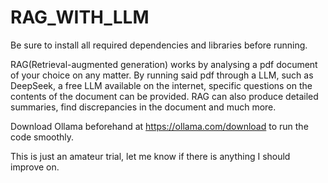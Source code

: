 # RAG_WITH_LLM

Be sure to install all required dependencies and libraries before running.

RAG(Retrieval-augmented generation) works by analysing a pdf document of your choice on any matter. 
By running said pdf through a LLM, such as DeepSeek, a free LLM available on the internet, specific questions on the contents of the document can be provided.
RAG can also produce detailed summaries, find discrepancies in the document and much more.

Download Ollama beforehand at https://ollama.com/download to run the code smoothly.

This is just an amateur trial, let me know if there is anything I should improve on.
